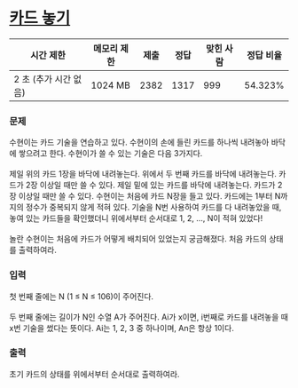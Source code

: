 # [카드 놓기](https://www.acmicpc.net/problem/18115)
 
시간 제한	|메모리 제한	|제출	|정답	|맞힌 사람	|정답 비율|
|---|---|---|---|---|---|
|2 초 (추가 시간 없음)	|1024 MB	|2382	|1317	|999	|54.323%|

### 문제
수현이는 카드 기술을 연습하고 있다. 수현이의 손에 들린 카드를 하나씩 내려놓아 바닥에 쌓으려고 한다. 수현이가 쓸 수 있는 기술은 다음 3가지다.
<br><br>
제일 위의 카드 1장을 바닥에 내려놓는다.
위에서 두 번째 카드를 바닥에 내려놓는다. 카드가 2장 이상일 때만 쓸 수 있다.
제일 밑에 있는 카드를 바닥에 내려놓는다. 카드가 2장 이상일 때만 쓸 수 있다.
수현이는 처음에 카드 N장을 들고 있다. 카드에는 1부터 N까지의 정수가 중복되지 않게 적혀 있다. 기술을 N번 사용하여 카드를 다 내려놓았을 때, 놓여 있는 카드들을 확인했더니 위에서부터 순서대로 1, 2, …, N이 적혀 있었다!
<br><br>
놀란 수현이는 처음에 카드가 어떻게 배치되어 있었는지 궁금해졌다. 처음 카드의 상태를 출력하여라.

### 입력
첫 번째 줄에는 N (1 ≤ N ≤ 106)이 주어진다.
<br><br>
두 번째 줄에는 길이가 N인 수열 A가 주어진다. Ai가 x이면, i번째로 카드를 내려놓을 때 x번 기술을 썼다는 뜻이다. Ai는 1, 2, 3 중 하나이며, An은 항상 1이다.

### 출력
초기 카드의 상태를 위에서부터 순서대로 출력하여라.